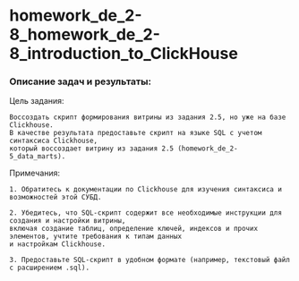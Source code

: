 # homework_de_2-8_homework_de_2-8_introduction_to_ClickHouse

### Описание задач и результаты:

Цель задания:

```
Воссоздать скрипт формирования витрины из задания 2.5, но уже на базе Clickhouse. 
В качестве результата предоставьте скрипт на языке SQL с учетом синтаксиса Clickhouse, 
который воссоздает витрину из задания 2.5 (homework_de_2-5_data_marts).						
```

Примечания:

```
1. Обратитесь к документации по Clickhouse для изучения синтаксиса и возможностей этой СУБД.
```

```
2. Убедитесь, что SQL-скрипт содержит все необходимые инструкции для создания и настройки витрины, 
включая создание таблиц, определение ключей, индексов и прочих элементов, учтите требования к типам данных 
и настройкам Clickhouse.
```

```
3. Предоставьте SQL-скрипт в удобном формате (например, текстовый файл с расширением .sql).
```
